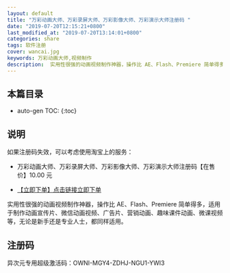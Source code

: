 ```yaml
---
layout: default
title: "万彩动画大师、万彩录屏大师、万彩影像大师、万彩演示大师注册码 "
date: "2019-07-20T12:15:21+0800"
last_modified_at: "2019-07-20T13:14:01+0800"
categories: share
tags: 软件注册
cover: wancai.jpg
keywords: 万彩动画大师,视频制作
description:  实用性很强的动画视频制作神器，操作比 AE、Flash、Premiere 简单得多，适用于制作动画宣传片、微信动画视频、广告片、营销动画、趣味课件动画、微课视频等，无论是新手还是专业人士，都同样适用。
---
```


## 本篇目录

* auto-gen TOC:
{:toc}

## 说明

如果注册码失效，可以考虑使用淘宝上的服务：

* 万彩动画大师、万彩录屏大师、万彩影像大师、万彩演示大师注册码【在售价】10.00 元

* [【立即下单】点击链接立即下单](https://s.click.taobao.com/t?e=m%3D2%26s%3DIbltjj%2Bce7IcQipKwQzePOeEDrYVVa64LKpWJ%2Bin0XLjf2vlNIV67pxqgmH5bt4GFfrEfJ4hp2pFzjN9hD2WgqNloZYdv3EG6YKsWt4FgAKVoz8w%2F8flOF9EeTtntI440rU7bvMfl7Hu1jSK%2FixTzBL0jf%2BOsCRczRD18rVfQC7Qi04ZWz7rmb2fXqmq6%2FU7MonwkGxTu%2BOStB7K5E7iAA%3D%3D&scm=null&pvid=null&app_pvid=59590_11.21.78.122_464_1563596177060&ptl=floorId:17741;app_pvid:59590_11.21.78.122_464_1563596177060&union_lens=lensId:0b0f6818_0e81_16c0d77f477_c581)

实用性很强的动画视频制作神器，操作比 AE、Flash、Premiere 简单得多，适用于制作动画宣传片、微信动画视频、广告片、营销动画、趣味课件动画、微课视频等，无论是新手还是专业人士，都同样适用。

## 注册码

异次元专用超级激活码：OWNI-MGY4-ZDHJ-NGU1-YWI3
